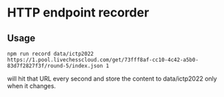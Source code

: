 # HTTP endpoint recorder

## Usage

```
npm run record data/ictp2022 https://1.pool.livechesscloud.com/get/73fff8af-cc10-4c42-a5b0-83d7f2827f3f/round-5/index.json 1
```

will hit that URL every second and store the content to data/ictp2022 only when it changes.
